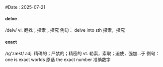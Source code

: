 #Date : 2025-07-21

#### delve
/delv/
vi. 翻找；探索；探究
例句：
delve into sth 探索，探究

#### exact
/ɪɡ'zækt/
adj. 精确的；严禁的；精密的
vt. 勒索，索取；迫使，强加...于
例句：
one is exact worlds 原话
the exact number 准确数字